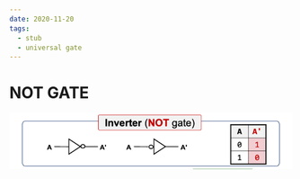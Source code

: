 ```yaml
---
date: 2020-11-20
tags: 
  - stub
  - universal gate
---
```


# NOT GATE

![](./static/NOT-GATE.png)

